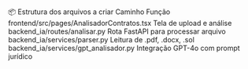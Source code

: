 📦 Estrutura dos arquivos a criar
Caminho	Função
frontend/src/pages/AnalisadorContratos.tsx	Tela de upload e análise
backend_ia/routes/analisar.py	Rota FastAPI para processar arquivo
backend_ia/services/parser.py	Leitura de .pdf, .docx, .sol
backend_ia/services/gpt_analisador.py	Integração GPT-4o com prompt jurídico
